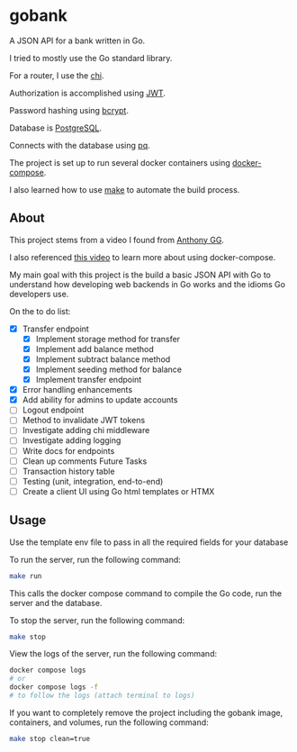 # gobank

A JSON API for a bank written in Go. 

I tried to mostly use the Go standard library.

For a router, I use the [chi](https://github.com/go-chi/chi).

Authorization is accomplished using [JWT](https://github.com/golang-jwt/jwt).

Password hashing using [bcrypt](https://pkg.go.dev/golang.org/x/crypto/bcrypt).

Database is [PostgreSQL](https://www.postgresql.org/).

Connects with the database using [pq](https://pkg.go.dev/github.com/lib/pq).

The project is set up to run several docker containers using [docker-compose](https://docs.docker.com/compose/).


I also learned how to use [make](https://www.gnu.org/software/make/) to automate the build process.


## About

This project stems from a video I found from [Anthony GG](https://www.youtube.com/watch?v=pwZuNmAzaH8).

I also referenced [this video](https://www.youtube.com/watch?v=p08c0-99SyU) to learn more about using docker-compose.

My main goal with this project is the build a basic JSON API with Go to understand how developing web backends in Go works and the idioms Go developers use.

On the to do list:
- [x] Transfer endpoint
  - [x] Implement storage method for transfer
  - [X] Implement add balance method
  - [X] Implement subtract balance method
  - [X] Implement seeding method for balance
  - [X] Implement transfer endpoint
- [x] Error handling enhancements
- [x] Add ability for admins to update accounts 
- [ ] Logout endpoint
- [ ] Method to invalidate JWT tokens
- [ ] Investigate adding chi middleware
- [ ] Investigate adding logging
- [ ] Write docs for endpoints
- [ ] Clean up comments
Future Tasks
- [ ] Transaction history table
- [ ] Testing (unit, integration, end-to-end)
- [ ] Create a client UI using Go html templates or HTMX

## Usage
Use the template env file to pass in all the required fields for your database

To run the server, run the following command:

```bash
make run
```

This calls the docker compose command to compile the Go code, run the server and the database.

To stop the server, run the following command:

```bash
make stop
```

View the logs of the server, run the following command:

```bash
docker compose logs 
# or 
docker compose logs -f 
# to follow the logs (attach terminal to logs)
```

If you want to completely remove the project including the gobank image, containers, and volumes, run the following command:

```bash
make stop clean=true
```
